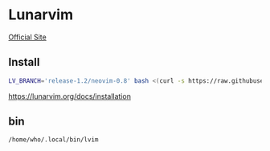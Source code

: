 # Lunarvim

[Official Site](https://lunarvim.org)

## Install

```bash
LV_BRANCH='release-1.2/neovim-0.8' bash <(curl -s https://raw.githubusercontent.com/lunarvim/lunarvim/master/utils/installer/install.sh)
```

<https://lunarvim.org/docs/installation>

## bin

```bash
/home/who/.local/bin/lvim
```
